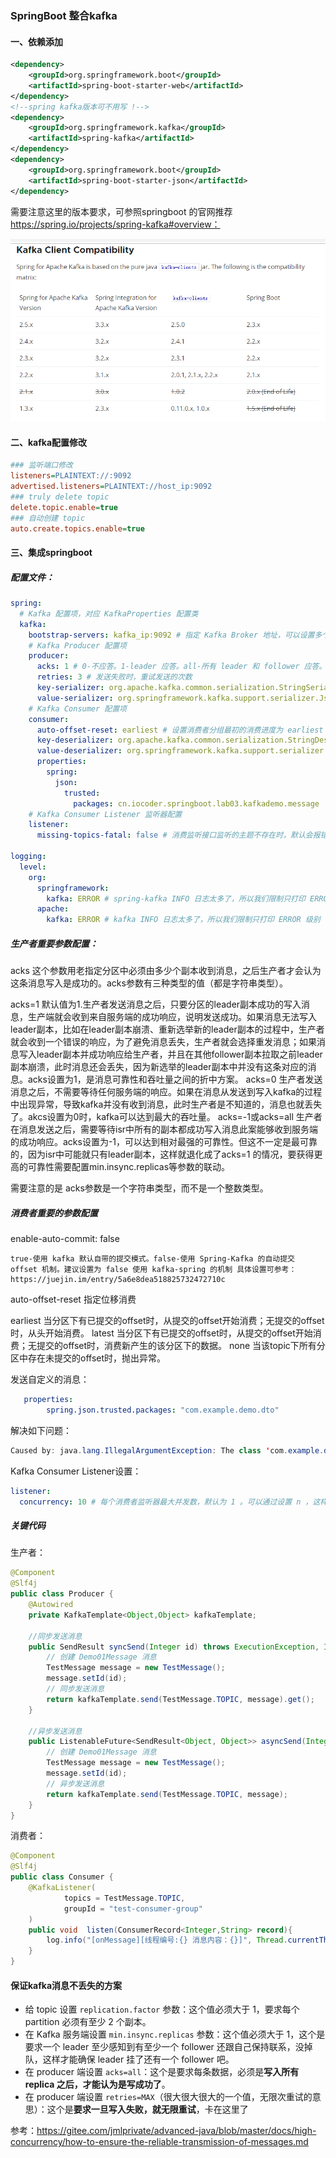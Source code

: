 ### SpringBoot 整合kafka

####  一、依赖添加

```xml
<dependency>
    <groupId>org.springframework.boot</groupId>
    <artifactId>spring-boot-starter-web</artifactId>
</dependency>
<!--spring kafka版本可不用写 !-->
<dependency>
    <groupId>org.springframework.kafka</groupId>
    <artifactId>spring-kafka</artifactId>
</dependency>
<dependency>
    <groupId>org.springframework.boot</groupId>
    <artifactId>spring-boot-starter-json</artifactId>
</dependency>
```

需要注意这里的版本要求，可参照springboot 的官网推荐 https://spring.io/projects/spring-kafka#overview：

![image-20200710104038524](https://github.com/rainluacgq/java/blob/master/消息队列/pic/image-20200710104038524.png)



####  二、kafka配置修改

```ini
### 监听端口修改
listeners=PLAINTEXT://:9092
advertised.listeners=PLAINTEXT://host_ip:9092
### truly delete topic
delete.topic.enable=true
### 自动创建 topic
auto.create.topics.enable=true
```

####   三、集成springboot

#####   配置文件：

```yml
spring:
  # Kafka 配置项，对应 KafkaProperties 配置类
  kafka:
    bootstrap-servers: kafka_ip:9092 # 指定 Kafka Broker 地址，可以设置多个，以逗号分隔
    # Kafka Producer 配置项
    producer:
      acks: 1 # 0-不应答。1-leader 应答。all-所有 leader 和 follower 应答。
      retries: 3 # 发送失败时，重试发送的次数
      key-serializer: org.apache.kafka.common.serialization.StringSerializer # 消息的 key 的序列化
      value-serializer: org.springframework.kafka.support.serializer.JsonSerializer # 消息的 value 的序列化
    # Kafka Consumer 配置项
    consumer:
      auto-offset-reset: earliest # 设置消费者分组最初的消费进度为 earliest 。可参考博客 https://blog.csdn.net/lishuangzhe7047/article/details/74530417 理解
      key-deserializer: org.apache.kafka.common.serialization.StringDeserializer
      value-deserializer: org.springframework.kafka.support.serializer.JsonDeserializer
      properties:
        spring:
          json:
            trusted:
              packages: cn.iocoder.springboot.lab03.kafkademo.message
    # Kafka Consumer Listener 监听器配置
    listener:
      missing-topics-fatal: false # 消费监听接口监听的主题不存在时，默认会报错。所以通过设置为 false ，解决报错

logging:
  level:
    org:
      springframework:
        kafka: ERROR # spring-kafka INFO 日志太多了，所以我们限制只打印 ERROR 级别
      apache:
        kafka: ERROR # kafka INFO 日志太多了，所以我们限制只打印 ERROR 级别
```

#####   生产者重要参数配置：

acks
这个参数用老指定分区中必须由多少个副本收到消息，之后生产者才会认为这条消息写入是成功的。acks参数有三种类型的值（都是字符串类型）。

acks=1 默认值为1.生产者发送消息之后，只要分区的leader副本成功的写入消息，生产端就会收到来自服务端的成功响应，说明发送成功。如果消息无法写入leader副本，比如在leader副本崩溃、重新选举新的leader副本的过程中，生产者就会收到一个错误的响应，为了避免消息丢失，生产者就会选择重发消息；如果消息写入leader副本并成功响应给生产者，并且在其他follower副本拉取之前leader副本崩溃，此时消息还会丢失，因为新选举的leader副本中并没有这条对应的消息。acks设置为1，是消息可靠性和吞吐量之间的折中方案。
acks=0 生产者发送消息之后，不需要等待任何服务端的响应。如果在消息从发送到写入kafka的过程中出现异常，导致kafka并没有收到消息，此时生产者是不知道的，消息也就丢失了。akcs设置为0时，kafka可以达到最大的吞吐量。
acks=-1或acks=all 生产者在消息发送之后，需要等待isr中所有的副本都成功写入消息此案能够收到服务端的成功响应。acks设置为-1，可以达到相对最强的可靠性。但这不一定是最可靠的，因为isr中可能就只有leader副本，这样就退化成了acks=1 的情况，要获得更高的可靠性需要配置min.insync.replicas等参数的联动。

需要注意的是 acks参数是一个字符串类型，而不是一个整数类型。

##### 消费者重要的参数配置

enable-auto-commit: false

```
true-使用 kafka 默认自带的提交模式。false-使用 Spring-Kafka 的自动提交 offset 机制。建议设置为 false 使用 kafka-spring 的机制 具体设置可参考：https://juejin.im/entry/5a6e8dea518825732472710c
```

auto-offset-reset  指定位移消费

earliest 当分区下有已提交的offset时，从提交的offset开始消费；无提交的offset时，从头开始消费。 
latest 当分区下有已提交的offset时，从提交的offset开始消费；无提交的offset时，消费新产生的该分区下的数据。 
none 当该topic下所有分区中存在未提交的offset时，抛出异常。

发送自定义的消息：

```yml
   properties:
        spring.json.trusted.packages: "com.example.demo.dto"
```

解决如下问题：

```java
Caused by: java.lang.IllegalArgumentException: The class 'com.example.demo.dto.TestMessage' is not in the trusted packages: [java.util, java.lang, com.example.demo.dto.]. If you believe this class is safe to deserialize, please provide its name. If the serialization is only done by a trusted source, you can also enable trust all (*).
```

Kafka Consumer Listener设置：

```yml
listener:
  concurrency: 10 # 每个消费者监听器最大并发数，默认为 1 。可以通过设置 n ，这样对于每个监听器就会使用 n 个线程消费消息，提高整体消费速度。详细可参考博客 https://www.jianshu.com/p/ad0e5424edbd 理解。
```

##### 关键代码

生产者：

```java
@Component
@Slf4j
public class Producer {
    @Autowired
    private KafkaTemplate<Object,Object> kafkaTemplate;

    //同步发送消息
    public SendResult syncSend(Integer id) throws ExecutionException, InterruptedException {
        // 创建 Demo01Message 消息
        TestMessage message = new TestMessage();
        message.setId(id);
        // 同步发送消息
        return kafkaTemplate.send(TestMessage.TOPIC, message).get();
    }

    //异步发送消息
    public ListenableFuture<SendResult<Object, Object>> asyncSend(Integer id) {
        // 创建 Demo01Message 消息
        TestMessage message = new TestMessage();
        message.setId(id);
        // 异步发送消息
        return kafkaTemplate.send(TestMessage.TOPIC, message);
    }
}
```

消费者：

```java
@Component
@Slf4j
public class Consumer {
    @KafkaListener(
            topics = TestMessage.TOPIC,
            groupId = "test-consumer-group"
    )
    public void  listen(ConsumerRecord<Integer,String> record){
        log.info("[onMessage][线程编号:{} 消息内容：{}]", Thread.currentThread().getId(), record);
    }
}
```

#### 保证kafka消息不丢失的方案

- 给 topic 设置 `replication.factor` 参数：这个值必须大于 1，要求每个 partition 必须有至少 2 个副本。
- 在 Kafka 服务端设置 `min.insync.replicas` 参数：这个值必须大于 1，这个是要求一个 leader 至少感知到有至少一个 follower 还跟自己保持联系，没掉队，这样才能确保 leader 挂了还有一个 follower 吧。
- 在 producer 端设置 `acks=all`：这个是要求每条数据，必须是**写入所有 replica 之后，才能认为是写成功了**。
- 在 producer 端设置 `retries=MAX`（很大很大很大的一个值，无限次重试的意思）：这个是**要求一旦写入失败，就无限重试**，卡在这里了

参考：https://gitee.com/jmlprivate/advanced-java/blob/master/docs/high-concurrency/how-to-ensure-the-reliable-transmission-of-messages.md
